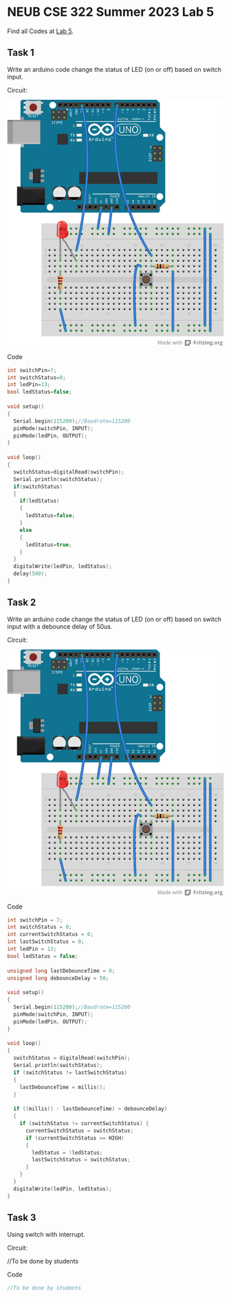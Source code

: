 # NEUB CSE 322 Summer 2023 Lab 5

Find all Codes at  [Lab 5](https://github.com/shparvez001/NEUB-CSE-322-Summer-2023/tree/main/lab-5).

## Task 1
Write an arduino code change the status of LED (on or off) based on switch input.

Circuit:

![Lab 5 Task 1 Circuit in breadboard](https://raw.githubusercontent.com/shparvez001/NEUB-CSE-322-Summer-2023/main/lab-5/CSE-322-2302-lab5-task-1CKT_bb.png)

Code
```c
int switchPin=7;
int switchStatus=0;
int ledPin=13;
bool ledStatus=false;

void setup()
{
  Serial.begin(115200);//Baudrate=115200
  pinMode(switchPin, INPUT);
  pinMode(ledPin, OUTPUT);
}

void loop()
{
  switchStatus=digitalRead(switchPin);
  Serial.println(switchStatus);
  if(switchStatus)
  {
    if(ledStatus)
    {
      ledStatus=false;
    }
    else
    {
      ledStatus=true;
    }
  }  
  digitalWrite(ledPin, ledStatus);
  delay(500);
}
```

## Task 2
Write an arduino code change the status of LED (on or off) based on switch input with a debounce delay of 50us.

Circuit:

![Lab 5 Task 2 Circuit in breadboard](https://raw.githubusercontent.com/shparvez001/NEUB-CSE-322-Summer-2023/main/lab-5/CSE-322-2302-lab5-task-2CKT_bb.png)

Code
```c
int switchPin = 7;
int switchStatus = 0;
int currentSwitchStatus = 0;
int lastSwitchStatus = 0;
int ledPin = 13;
bool ledStatus = false;

unsigned long lastDebounceTime = 0;
unsigned long debounceDelay = 50;

void setup()
{
  Serial.begin(115200);//Baudrate=115200
  pinMode(switchPin, INPUT);
  pinMode(ledPin, OUTPUT);
}

void loop()
{
  switchStatus = digitalRead(switchPin);
  Serial.println(switchStatus);
  if (switchStatus != lastSwitchStatus)
  {
    lastDebounceTime = millis();
  }

  if ((millis() - lastDebounceTime) > debounceDelay)
  {
    if (switchStatus != currentSwitchStatus) {
      currentSwitchStatus = switchStatus;
      if (currentSwitchStatus == HIGH)
      {
        ledStatus = !ledStatus;
        lastSwitchStatus = switchStatus;
      }
    }
  }
  digitalWrite(ledPin, ledStatus);
}
```

## Task 3
Using switch with interrupt.

Circuit:

//To be done by students

Code
```c
//To be done by students
```
